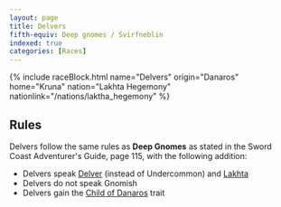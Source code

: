 ```yaml
---
layout: page
title: Delvers
fifth-equiv: Deep gnomes / Svirfneblin
indexed: true
categories: [Races]
---
```


{% include raceBlock.html name="Delvers" origin="Danaros" home="Kruna" nation="Lakhta Hegemony" nationlink="/nations/laktha_hegemony" %}

## Rules

Delvers follow the same rules as **Deep Gnomes** as stated in the Sword Coast Adventurer's Guide, page 115, with the following addition:

- Delvers speak [Delver](/general/languages) (instead of Undercommon) and [Lakhta](/general/languages)
- Delvers do not speak Gnomish
- Delvers gain the [Child of Danaros](/rules/child_of_danaros) trait
